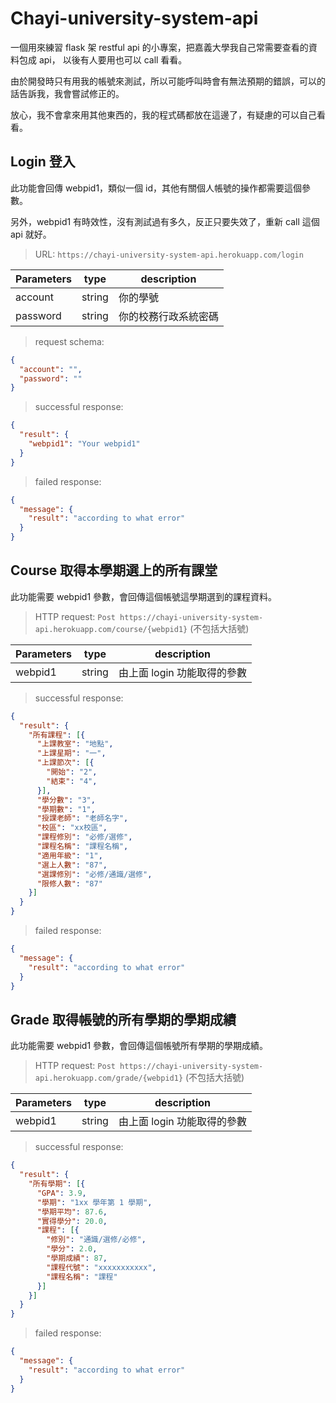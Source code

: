 # Chayi-university-system-api

一個用來練習 flask 架 restful api 的小專案，把嘉義大學我自己常需要查看的資料包成 api，
以後有人要用也可以 call 看看。

由於開發時只有用我的帳號來測試，所以可能呼叫時會有無法預期的錯誤，可以的話告訴我，我會嘗試修正的。

放心，我不會拿來用其他東西的，我的程式碼都放在這邊了，有疑慮的可以自己看看。

## Login 登入

此功能會回傳 webpid1，類似一個 id，其他有關個人帳號的操作都需要這個參數。

另外，webpid1 有時效性，沒有測試過有多久，反正只要失效了，重新 call 這個 api 就好。

> URL: `https://chayi-university-system-api.herokuapp.com/login`

| Parameters | type   | description          |
|------------|--------|----------------------|
| account    | string | 你的學號             |
| password   | string | 你的校務行政系統密碼 |

> request schema:
```json
{
  "account": "",
  "password": ""
}
```


>successful response: 
```json
{
  "result": {
    "webpid1": "Your webpid1"
  }
}
```

> failed response:
```json
{
  "message": {
    "result": "according to what error"
  }
}
```

## Course 取得本學期選上的所有課堂

此功能需要 webpid1 參數，會回傳這個帳號這學期選到的課程資料。

> HTTP request: `Post https://chayi-university-system-api.herokuapp.com/course/{webpid1}` (不包括大括號)

| Parameters | type   | description                  |
|------------|--------|------------------------------|
| webpid1    | string | 由上面 login 功能取得的參數     |

>successful response: 
```json
{
  "result": {
    "所有課程": [{
      "上課教室": "地點",
      "上課星期": "一",
      "上課節次": [{
        "開始": "2",
        "結束": "4",
      }],
      "學分數": "3",
      "學期數": "1",
      "授課老師": "老師名字",
      "校區": "xx校區",
      "課程修別": "必修/選修",
      "課程名稱": "課程名稱",
      "適用年級": "1",
      "選上人數": "87",
      "選課修別": "必修/通識/選修",
      "限修人數": "87"
    }]
  }
}
```

> failed response:
```json
{
  "message": {
    "result": "according to what error"
  }
}
```

## Grade 取得帳號的所有學期的學期成績

此功能需要 webpid1 參數，會回傳這個帳號所有學期的學期成績。

> HTTP request: `Post https://chayi-university-system-api.herokuapp.com/grade/{webpid1}` (不包括大括號)

| Parameters | type   | description                  |
|------------|--------|------------------------------|
| webpid1    | string | 由上面 login 功能取得的參數     |

>successful response: 
```json
{
  "result": {
    "所有學期": [{
      "GPA": 3.9,
      "學期": "1xx 學年第 1 學期",
      "學期平均": 87.6,
      "實得學分": 20.0,
      "課程": [{
        "修別": "通識/選修/必修",
        "學分": 2.0,
        "學期成績": 87,
        "課程代號": "xxxxxxxxxxx",
        "課程名稱": "課程"
      }]
    }]
  }
}
```

> failed response:
```json
{
  "message": {
    "result": "according to what error"
  }
}
```

